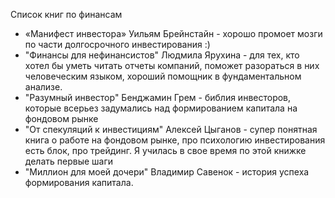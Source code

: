 Список книг по финансам

* «Манифест инвестора» Уильям Брейнстайн - хорошо промоет мозги по части долгосрочного инвестирования :)
* "Финансы для нефинансистов" Людмила Ярухина - для тех, кто хотел бы уметь читать отчеты компаний, поможет разораться в них человеческим языком, хороший помощник в фундаментальном анализе.
* "Разумный инвестор" Бенджамин Грем - библия инвесторов, которые всерьез задумались над формированием капитала на фондовом рынке
* "От спекуляций к инвестициям" Алексей Цыганов - супер понятная книга о работе на фондовом рынке, про психологию инвестирования есть блок, про трейдинг. Я училась в свое время по этой книжке делать первые шаги
* "Миллион для моей дочери" Владимир Савенок - история успеха формирования капитала.